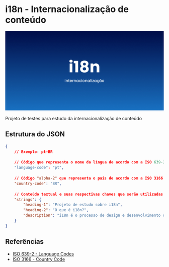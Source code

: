 # i18n - Internacionalização de conteúdo

![i18n](.github/cover.jpg)

Projeto de testes para estudo da internacionalização de conteúdo

## Estrutura do JSON

```json
{
    // Exemplo: pt-BR
    
    // Código que representa o nome da língua de acordo com a ISO 639-2 
    "language-code": "pt",

    // Código "alpha-2" que representa o país de acordo com a ISO 3166
    "country-code": "BR",

    // Conteúdo textual e suas respectivas chaves que serão utilizadas na internacionalização do conteúdo
    "strings": {
        "heading-1": "Projeto de estudo sobre i18n",
        "heading-2": "O que é i18n?",
        "description": "i18n é o processo de design e desenvolvimento onde os produtos e/ou serviços são adaptados para idiomas e culturas locais específicas."
    }
}
```

## Referências

- [ISO 639-2 - Language Codes](https://www.loc.gov/standards/iso639-2/php/code_list.php)
- [ISO 3166 - Country Code](https://www.iso.org/iso-3166-country-codes.html)
